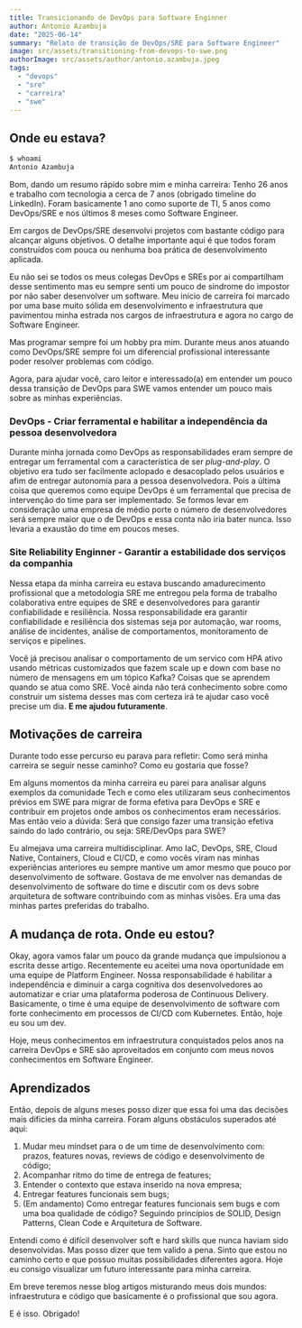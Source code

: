 ```yaml
---
title: Transicionando de DevOps para Software Enginner
author: Antonio Azambuja
date: "2025-06-14"
summary: "Relato de transição de DevOps/SRE para Software Engineer"
image: src/assets/transitioning-from-devops-to-swe.png
authorImage: src/assets/author/antonio.azambuja.jpeg
tags:
  - "devops"
  - "sre"
  - "carreira"
  - "swe"
---
```


## Onde eu estava?

``` bash
$ whoami
Antonio Azambuja
```

Bom, dando um resumo rápido sobre mim e minha carreira: Tenho 26 anos e trabalho com tecnologia a cerca de 7 anos (obrigado timeline do LinkedIn). Foram basicamente 1 ano como suporte de TI, 5 anos como DevOps/SRE e nos últimos 8 meses como Software Engineer.

Em cargos de DevOps/SRE desenvolvi projetos com bastante código para alcançar alguns objetivos. O detalhe importante aqui é que todos foram construídos com pouca ou nenhuma boa prática de desenvolvimento aplicada.

Eu não sei se todos os meus colegas DevOps e SREs por ai compartilham desse sentimento mas eu sempre senti um pouco de sindrome do impostor por não saber desenvolver um software. Meu início de carreira foi marcado por uma base muito sólida em desenvolvimento e infraestrutura que pavimentou minha estrada nos cargos de infraestrutura e agora no cargo de Software Engineer.

Mas programar sempre foi um hobby pra mim. Durante meus anos atuando como DevOps/SRE sempre foi um diferencial profissional interessante poder resolver problemas com código.

Agora, para ajudar você, caro leitor e interessado(a) em entender um pouco dessa transição de DevOps para SWE vamos entender um pouco mais sobre as minhas experiências.

### DevOps - Criar ferramental e habilitar a independência da pessoa desenvolvedora

Durante minha jornada como DevOps as responsabilidades eram sempre de entregar um ferramental com a característica de ser *plug-and-play*. O objetivo era tudo ser facilmente aclopado e desacoplado pelos usuários e afim de entregar autonomia para a pessoa desenvolvedora. Pois a última coisa que queremos como equipe DevOps é um ferramental que precisa de intervenção do time para ser implementado. Se formos levar em consideração uma empresa de médio porte o número de desenvolvedores será sempre maior que o de DevOps e essa conta não iria bater nunca. Isso levaria a exaustão do time em poucos meses.

### Site Reliability Enginner - Garantir a estabilidade dos serviços da companhia

Nessa etapa da minha carreira eu estava buscando amadurecimento profissional que a metodologia SRE me entregou pela forma de trabalho colaborativa entre equipes de SRE e desenvolvedores para garantir confiabilidade e resiliência. Nossa responsabilidade era garantir confiabilidade e resiliência dos sistemas seja por automação, war rooms, análise de incidentes, análise de comportamentos, monitoramento de serviços e pipelines.

Você já precisou analisar o comportamento de um servico com HPA ativo usando métricas customizados que fazem scale up e down com base no número de mensagens em um tópico Kafka? Coisas que se aprendem quando se atua como SRE. Você ainda não terá conhecimento sobre como construir um sistema desses mas com certeza irá te ajudar caso você precise um dia. **E me ajudou futuramente**.

## Motivações de carreira

Durante todo esse percurso eu parava para refletir: Como será minha carreira se seguir nesse caminho? Como eu gostaria que fosse?

Em alguns momentos da minha carreira eu parei para analisar alguns exemplos da comunidade Tech e como eles utilizaram seus conhecimentos prévios em SWE para migrar de forma efetiva para DevOps e SRE e contribuir em projetos onde ambos os conhecimentos eram necessários. Mas então veio a dúvida: Será que consigo fazer uma transição efetiva saindo do lado contrário, ou seja: SRE/DevOps para SWE?

Eu almejava uma carreira multidisciplinar. Amo IaC, DevOps, SRE, Cloud Native, Containers, Cloud e CI/CD, e como vocês viram nas minhas experiências anteriores eu sempre mantive um amor mesmo que pouco por desenvolvimento de software. Gostava de me envolver nas demandas de desenvolvimento de software do time e discutir com os devs sobre arquitetura de software contribuindo com as minhas visões. Era uma das minhas partes preferidas do trabalho.

## A mudança de rota. Onde eu estou?

Okay, agora vamos falar um pouco da grande mudança que impulsionou a escrita desse artigo. Recentemente eu aceitei uma nova oportunidade em uma equipe de Platform Engineer. Nossa responsabilidade é habilitar a independência e diminuir a carga cognitiva dos desenvolvedores ao automatizar e criar uma plataforma poderosa de Continuous Delivery. Basicamente, o time é uma equipe de desenvolvimento de software com forte conhecimento em processos de CI/CD com Kubernetes. Então, hoje eu sou um dev.

Hoje, meus conhecimentos em infraestrutura conquistados pelos anos na carreira DevOps e SRE são aproveitados em conjunto com meus novos conhecimentos em Software Engineer.

## Aprendizados

Então, depois de alguns meses posso dizer que essa foi uma das decisões mais dificies da minha carreira. Foram alguns obstáculos superados até aqui:
1. Mudar meu mindset para o de um time de desenvolvimento com: prazos, features novas, reviews de código e desenvolvimento de código;
2. Acompanhar ritmo do time de entrega de features;
3. Entender o contexto que estava inserido na nova empresa;
4. Entregar features funcionais sem bugs;
5. (Em andamento) Como entregar features funcionais sem bugs e com uma boa qualidade de código? Seguindo princípios de SOLID, Design Patterns, Clean Code e Arquitetura de Software.

Entendi como é difícil desenvolver soft e hard skills que nunca haviam sido desenvolvidas. Mas posso dizer que tem valido a pena. Sinto que estou no caminho certo e que possuo muitas possibilidades diferentes agora. Hoje eu consigo visualizar um futuro interessante para minha carreira.

Em breve teremos nesse blog artigos misturando meus dois mundos: infraestrutura e código que basicamente é o profissional que sou agora.

E é isso. Obrigado!
